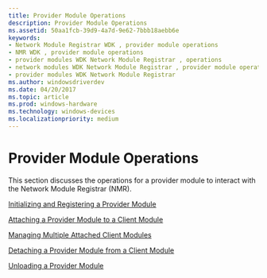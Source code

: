 ```yaml
---
title: Provider Module Operations
description: Provider Module Operations
ms.assetid: 50aa1fcb-39d9-4a7d-9e62-7bbb18aebb6e
keywords:
- Network Module Registrar WDK , provider module operations
- NMR WDK , provider module operations
- provider modules WDK Network Module Registrar , operations
- network modules WDK Network Module Registrar , provider module operations
- provider modules WDK Network Module Registrar
ms.author: windowsdriverdev
ms.date: 04/20/2017
ms.topic: article
ms.prod: windows-hardware
ms.technology: windows-devices
ms.localizationpriority: medium
---
```


# Provider Module Operations


This section discusses the operations for a provider module to interact with the Network Module Registrar (NMR).

[Initializing and Registering a Provider Module](initializing-and-registering-a-provider-module.md)

[Attaching a Provider Module to a Client Module](attaching-a-provider-module-to-a-client-module.md)

[Managing Multiple Attached Client Modules](managing-multiple-attached-client-modules.md)

[Detaching a Provider Module from a Client Module](detaching-a-provider-module-from-a-client-module.md)

[Unloading a Provider Module](unloading-a-provider-module.md)

 

 





